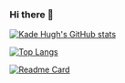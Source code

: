 ### Hi there 👋

[![Kade Hugh's GitHub stats](https://github-readme-stats.vercel.app/api?username=kaderator2&show_icons=true&theme=transparent)](https://github.com/kaderator2/github-readme-stats)

[![Top Langs](https://github-readme-stats.vercel.app/api/top-langs/?username=kaderator2&theme=transparent)](https://github.com/kaderator2/github-readme-stats)

[![Readme Card](https://github-readme-stats.vercel.app/api/pin/?username=kaderator2&repo=SubSimDiscordbot&theme=transparent&show_owner=true)](https://github.com/kaderator2/SubSimDiscordbot)


<!--
**kaderator2/kaderator2** is a ✨ _special_ ✨ repository because its `README.md` (this file) appears on your GitHub profile.

Here are some ideas to get you started:

- 🔭 I’m currently working on ...
- 🌱 I’m currently learning ...
- 👯 I’m looking to collaborate on ...
- 🤔 I’m looking for help with ...
- 💬 Ask me about ...
- 📫 How to reach me: ...
- 😄 Pronouns: ...
- ⚡ Fun fact: ...
-->
